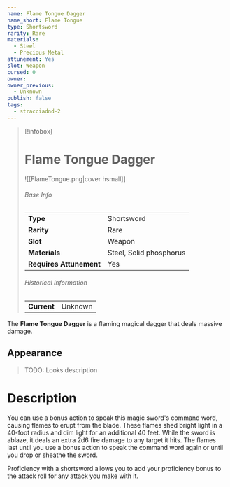 ```yaml
---
name: Flame Tongue Dagger
name_short: Flame Tongue
type: Shortsword
rarity: Rare
materials:
  - Steel
  - Precious Metal
attunement: Yes
slot: Weapon
cursed: 0
owner: 
owner_previous:
  - Unknown
publish: false
tags:
  - stracciadnd-2
---
```

> [!infobox]  
> # Flame Tongue Dagger
> ![[FlameTongue.png|cover hsmall]]
> ###### Base Info
> | | |
> |---|---|
> | **Type** | Shortsword |
> | **Rarity** | Rare |
> | **Slot** | Weapon |
> | **Materials** | Steel, Solid phosphorus |
> | **Requires Attunement** | Yes |
> ###### Historical Information
> | | |
> |---|---|
> | **Current** | Unknown |

The **Flame Tongue Dagger** is a flaming magical dagger that deals massive damage.
## Appearance
>TODO: Looks description
# Description
You can use a bonus action to speak this magic sword's command word, causing flames to erupt from the blade. These flames shed bright light in a 40-foot radius and dim light for an additional 40 feet. While the sword is ablaze, it deals an extra 2d6 fire damage to any target it hits. The flames last until you use a bonus action to speak the command word again or until you drop or sheathe the sword.  
  
Proficiency with a shortsword allows you to add your proficiency bonus to the attack roll for any attack you make with it.